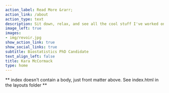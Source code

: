 ```yaml
---
action_label: Read More &rarr;
action_link: /about
action_type: text
description: Sit down, relax, and see all the cool stuff I've worked on!
image_left: true
images:
- img/revoir.jpg
show_action_link: true
show_social_links: true
subtitle: Biostatistics PhD Candidate
text_align_left: false
title: Kara McCormack
type: home
---
```


** index doesn't contain a body, just front matter above.
See index.html in the layouts folder **
